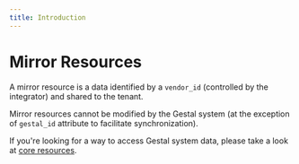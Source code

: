 ```yaml
---
title: Introduction
---
```


# Mirror Resources

A mirror resource is a data identified by a `vendor_id` (controlled by the integrator) and shared to the tenant.

Mirror resources cannot be modified by the Gestal system (at the exception of `gestal_id` attribute to facilitate synchronization).

If you're looking for a way to access Gestal system data, please take a look at [core resources](/api/core/introduction.html).
